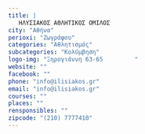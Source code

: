 ```yaml
---
title: |
   ΗΛΥΣΙΑΚΟΣ ΑΘΛΗΤΙΚΟΣ ΟΜΙΛΟΣ
city: "Αθήνα"
perioxi: "Ζωγράφου"
categories: "Αθλητισμός"
subcategories: "Κολύμβηση"
logo-img: "Ξηρογιάννη 63-65         "
website: ""
facebook: ""
phone: "info@ilisiakos.gr"
email: "info@ilisiakos.gr"
courses: ""
places: ""
rensponsibles: ""
zipcode: "(210) 7777410"
---
```




